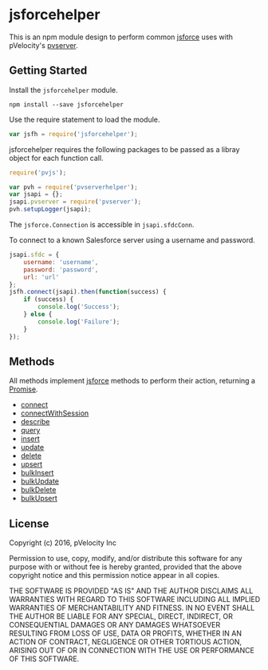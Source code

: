 # jsforcehelper

This is an npm module design to perform common [jsforce](https://jsforce.github.io/document/) uses with pVelocity's [pvserver](https://github.com/pVelocity/pvserver).

## Getting Started

Install the ``jsforcehelper`` module.

    npm install --save jsforcehelper

Use the require statement to load the module.

```js
var jsfh = require('jsforcehelper');
```

jsforcehelper requires the following packages to be passed as a libray object for each function call.

```js
require('pvjs');

var pvh = require('pvserverhelper');
var jsapi = {};
jsapi.pvserver = require('pvserver');
pvh.setupLogger(jsapi);
```
The ``jsforce.Connection`` is accessible in ``jsapi.sfdcConn``.

To connect to a known Salesforce server using a username and password.
```js
jsapi.sfdc = {
	username: 'username',
	password: 'password',
	url: 'url'
};
jsfh.connect(jsapi).then(function(success) {
    if (success) {
        console.log('Success');
    } else {
        console.log('Failure');
    }
});
```

## Methods
All methods implement [jsforce](https://jsforce.github.io/document/) methods to perform their action, returning a [Promise](https://developer.mozilla.org/en/docs/Web/JavaScript/Reference/Global_Objects/Promise).

- [connect](docs/connect.md)
- [connectWithSession](docs/connectWithSession.md)
- [describe](docs/describe.md)
- [query](docs/query.md)
- [insert](docs/insert.md)
- [update](docs/update.md)
- [delete](docs/delete.md)
- [upsert](docs/upsert.md)
- [bulkInsert](docs/bulkInsert.md)
- [bulkUpdate](docs/bulkUpdate.md)
- [bulkDelete](docs/bulkDelete.md)
- [bulkUpsert](docs/bulkUpsert.md)

## License

Copyright (c) 2016, pVelocity Inc

Permission to use, copy, modify, and/or distribute this software for any
purpose with or without fee is hereby granted, provided that the above
copyright notice and this permission notice appear in all copies.

THE SOFTWARE IS PROVIDED "AS IS" AND THE AUTHOR DISCLAIMS ALL WARRANTIES
WITH REGARD TO THIS SOFTWARE INCLUDING ALL IMPLIED WARRANTIES OF
MERCHANTABILITY AND FITNESS. IN NO EVENT SHALL THE AUTHOR BE LIABLE FOR
ANY SPECIAL, DIRECT, INDIRECT, OR CONSEQUENTIAL DAMAGES OR ANY DAMAGES
WHATSOEVER RESULTING FROM LOSS OF USE, DATA OR PROFITS, WHETHER IN AN
ACTION OF CONTRACT, NEGLIGENCE OR OTHER TORTIOUS ACTION, ARISING OUT OF
OR IN CONNECTION WITH THE USE OR PERFORMANCE OF THIS SOFTWARE.
